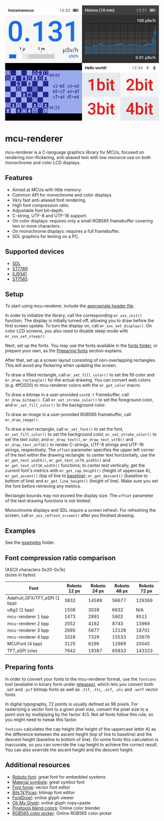 ![Project logo](docs/img/mcu-renderer-title.png)

# mcu-renderer

mcu-renderer is a C-language graphics library for MCUs, focused on rendering non-flickering, anti-aliased text with low resource use on both monochrome and color LCD displays.

## Features

* Aimed at MCUs with little memory.
* Common API for monochrome and color displays.
* Very fast anti-aliased font rendering.
* High font compression ratio.
* Adjustable font bit-depth.
* C-string, UTF-8 and UTF-16 support.
* On color displays: requires only a small RGB565 framebuffer covering two or more characters.
* On monochrome displays: requires a full framebuffer.
* SDL graphics for testing on a PC.

## Supported devices

* [SDL](docs/supported-devices.md#sdl)
* [ST7789](docs/supported-devices.md#st7789)
* [ILI9341](docs/supported-devices.md#ili9341)
* [ST7565](docs/supported-devices.md#st7565)

## Setup

To start using mcu-renderer, include the [appropriate header file](docs/supported-devices.md).

In order to initialize the library, call the corresponding `mr_xxx_init()` function. The display is initially turned off, allowing you to draw before the first screen update. To turn the display on, call `mr_xxx_set_display()`. On color LCD screens, you also need to disable sleep mode with `mr_xxx_set_sleep()`.

Next, set up the fonts. You may use the fonts available in the [fonts folder](fonts), or prepare your own, as the [Preparing fonts](#preparing-fonts) section explains.

After that, set up a screen layout consisting of non-overlapping rectangles. This will avoid any flickering when updating the screen.

To draw a filled rectangle, call `mr_set_fill_color()` to set the fill color and `mr_draw_rectangle()` for the actual drawing. You can convert web colors (e.g. #ff2020) to mcu-renderer colors with the `mr_get_color` macro.

To draw a bitmap in a user-provided `uint8_t` framebuffer, call `mr_draw_bitmap()`. Call `mr_set_stroke_color()` to set the foreground color, and `mr_set_fill_color()` to the background color.

To draw an image in a user-provided RGB565 framebuffer, call `mr_draw_image()`.

To draw a text rectangle, call `mr_set_font()` to set the font, `mr_set_fill_color()` to set the background color, `mr_set_stroke_color()` to set the text color, and `mr_draw_text()`, `mr_draw_text_utf8()` and `mr_draw_text_utf16()` to render C-strings, UTF-8 strings and UTF-16 strings, respectively. The `offset` parameter specifies the upper left corner of the text within the drawing rectangle: to center text horizontally, use the `mr_get_text_width()`, `mr_get_text_utf8_width()` and `mr_get_text_utf16_width()` functions; to center text vertically, get the current font's metrics with `mr_get_cap_height()` (height of uppercase A), `mr_get_ascent()` (top of line to [baseline](https://en.wikipedia.org/wiki/Baseline_(typography))), `mr_get_descent()` (baseline to bottom of line) and `mr_get_line_height()` (height of line). Make sure you set the font before retrieving any metrics.

Rectangle bounds may not exceed the display size. The `offset` parameter of the text drawing functions is not limited.

Monochrome displays and SDL require a screen refresh. For refreshing the screen, call `mr_xxx_refresh_screen()` after you finished drawing.

## Examples

See the [examples](examples) folder.

## Font compression ratio comparison

(ASCII characters 0x20-0x7e)  
(sizes in bytes)

| Font                          | Roboto 12 px | Roboto 24 px | Roboto 48 px | Roboto 72 px |
|-------------------------------|--------------|--------------|--------------|--------------|
| Adafruit_GFX/TFT_eSPI (1 bpp) | 3832         | 14589        | 56677        | 129389       |
| u8g2 (1 bpp)                  | 1508         | 3039         | 6632         | N/A          |
| mcu-renderer 1 bpp            | 1473         | 2891         | 5902         | 9511         |
| mcu-renderer 2 bpp            | 2052         | 4162         | 8743         | 13969        |
| mcu-renderer 3 bpp            | 2695         | 5677         | 12128        | 18701        |
| mcu-renderer 4 bpp            | 3328         | 7329         | 15533        | 23676        |
| MCUFont (4 bpp)               | 3125         | 6296         | 12969        | 20045        |
| TFT_eSPI (vlw)                | 7642         | 19387        | 65833        | 143333       |

## Preparing fonts

In order to convert your fonts to the mcu-renderer format, use the `fontconv` tool (available in binary form under [releases](releases)), which lets you convert both `.bdf` and `.pcf` bitmap fonts as well as `.ttf`, `.ttc`, `.otf`, `.otc` and `.woff` vector fonts.

In digital typography, 72 points is usually defined as 96 pixels. For rasterizing a vector font to a given pixel size, convert the pixel size to a point size by multiplying by the factor 4/3. Not all fonts follow this rule, so you might need to tweak this factor.

`fontconv` calculates the cap height (the height of the uppercase letter A) as the difference between the ascent height (top of line to baseline) and the descent height (baseline to bottom of line). On some fonts this calculation is inaccurate, so you can override the cap height to achieve the correct result. You can also override the ascent height and the descent height.

## Additional resources

* [Roboto font](https://fonts.google.com/specimen/Roboto): great font for embedded systems
* [Material symbols](https://fonts.google.com/icons): great symbol font
* [Font forge](https://fontforge.org/): vector font editor
* [Bits'N'Picas](https://github.com/kreativekorp/bitsnpicas): bitmap font editor
* [FontDrop!](https://fontdrop.info/): online glyph viewer
* [Oh My Glyph](https://www.ohmyglyph.com/): online glyph copy+paste
* [Pinetools blend colors](https://pinetools.com/blend-colors): Online color blender
* [RGB565 color picker](https://rgbcolorpicker.com/565): Online RGB565 color picker
